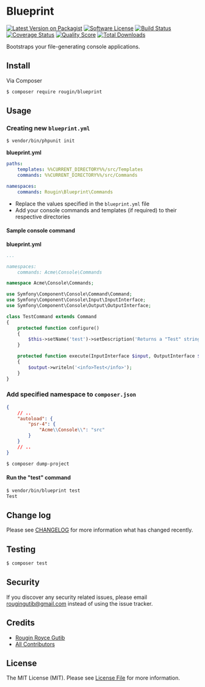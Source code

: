 # Blueprint

[![Latest Version on Packagist][ico-version]][link-packagist]
[![Software License][ico-license]](LICENSE.md)
[![Build Status][ico-travis]][link-travis]
[![Coverage Status][ico-scrutinizer]][link-scrutinizer]
[![Quality Score][ico-code-quality]][link-code-quality]
[![Total Downloads][ico-downloads]][link-downloads]

Bootstraps your file-generating console applications.

## Install

Via Composer

``` bash
$ composer require rougin/blueprint
```

## Usage

### Creating new `blueprint.yml`

``` bash
$ vendor/bin/phpunit init
```

**blueprint.yml**

``` yml
paths:
    templates: %%CURRENT_DIRECTORY%%/src/Templates
    commands: %%CURRENT_DIRECTORY%%/src/Commands

namespaces:
    commands: Rougin\Blueprint\Commands
```

* Replace the values specified in the `blueprint.yml` file
* Add your console commands and templates (if required) to their respective directories

#### Sample console command

**blueprint.yml**

``` yml
...

namespaces:
    commands: Acme\Console\Commands
```

``` php
namespace Acme\Console\Commands;

use Symfony\Component\Console\Command\Command;
use Symfony\Component\Console\Input\InputInterface;
use Symfony\Component\Console\Output\OutputInterface;

class TestCommand extends Command
{
    protected function configure()
    {
        $this->setName('test')->setDescription('Returns a "Test" string');
    }

    protected function execute(InputInterface $input, OutputInterface $output)
    {
        $output->writeln('<info>Test</info>');
    }
}
```

### Add specified namespace to `composer.json`

``` json
{
    // ..
    "autoload": {
        "psr-4": {
            "Acme\\Console\\": "src"
        }
    }
    // ..
}
```

``` bash
$ composer dump-project
```

#### Run the "test" command

``` bash
$ vendor/bin/blueprint test
Test
```

## Change log

Please see [CHANGELOG](CHANGELOG.md) for more information what has changed recently.

## Testing

``` bash
$ composer test
```

## Security

If you discover any security related issues, please email rougingutib@gmail.com instead of using the issue tracker.

## Credits

- [Rougin Royce Gutib][link-author]
- [All Contributors][link-contributors]

## License

The MIT License (MIT). Please see [License File](LICENSE.md) for more information.

[ico-version]: https://img.shields.io/packagist/v/rougin/blueprint.svg?style=flat-square
[ico-license]: https://img.shields.io/badge/license-MIT-brightgreen.svg?style=flat-square
[ico-travis]: https://img.shields.io/travis/rougin/blueprint/master.svg?style=flat-square
[ico-scrutinizer]: https://img.shields.io/scrutinizer/coverage/g/rougin/blueprint.svg?style=flat-square
[ico-code-quality]: https://img.shields.io/scrutinizer/g/rougin/blueprint.svg?style=flat-square
[ico-downloads]: https://img.shields.io/packagist/dt/rougin/blueprint.svg?style=flat-square

[link-packagist]: https://packagist.org/packages/rougin/blueprint
[link-travis]: https://travis-ci.org/rougin/blueprint
[link-scrutinizer]: https://scrutinizer-ci.com/g/rougin/blueprint/code-structure
[link-code-quality]: https://scrutinizer-ci.com/g/rougin/blueprint
[link-downloads]: https://packagist.org/packages/rougin/blueprint
[link-author]: https://github.com/rougin
[link-contributors]: ../../contributors